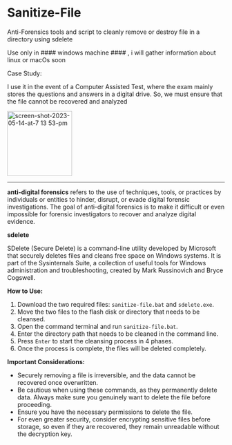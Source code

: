 # Sanitize-File
Anti-Forensics tools and script to cleanly remove or destroy file in a directory using sdelete

Use only in #### windows machine #### , i will gather information about linux or macOs soon

Case Study:

I use it in the event of a Computer Assisted Test, where the exam mainly stores the questions and answers in a digital drive. So, we must ensure that the file cannot be recovered and analyzed

<img width="150" height="150" alt="screen-shot-2023-05-14-at-7 13 53-pm" src="https://github.com/samphoerna/Sanitize-File/assets/139729508/56c9c8ed-d283-4251-9380-189fae893fe0">

---

**anti-digital forensics** refers to the use of techniques, tools, or practices by individuals or entities to hinder, disrupt, or evade digital forensic investigations. The goal of anti-digital forensics is to make it difficult or even impossible for forensic investigators to recover and analyze digital evidence.

**sdelete**

SDelete (Secure Delete) is a command-line utility developed by Microsoft that securely deletes files and cleans free space on Windows systems. It is part of the Sysinternals Suite, a collection of useful tools for Windows administration and troubleshooting, created by Mark Russinovich and Bryce Cogswell.

**How to Use:**

1. Download the two required files: `sanitize-file.bat` and `sdelete.exe`.
2. Move the two files to the flash disk or directory that needs to be cleansed.
3. Open the command terminal and run `sanitize-file.bat`.
4. Enter the directory path that needs to be cleaned in the command line.
5. Press `Enter` to start the cleansing process in 4 phases.
6. Once the process is complete, the files will be deleted completely.

**Important Considerations:**

- Securely removing a file is irreversible, and the data cannot be recovered once overwritten.
- Be cautious when using these commands, as they permanently delete data. Always make sure you genuinely want to delete the file before proceeding.
- Ensure you have the necessary permissions to delete the file.
- For even greater security, consider encrypting sensitive files before storage, so even if they are recovered, they remain unreadable without the decryption key.
